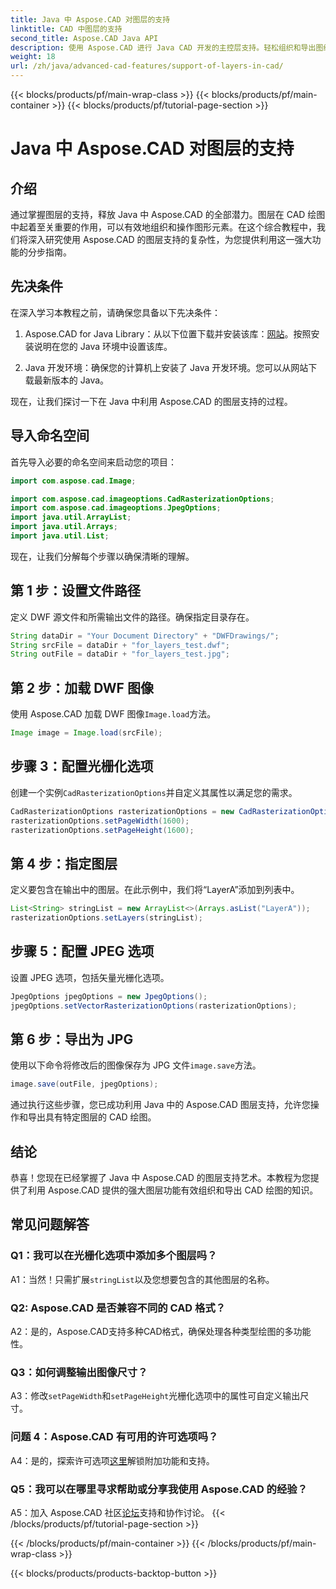 ```yaml
---
title: Java 中 Aspose.CAD 对图层的支持
linktitle: CAD 中图层的支持
second_title: Aspose.CAD Java API
description: 使用 Aspose.CAD 进行 Java CAD 开发的主控层支持。轻松组织和导出图纸。
weight: 18
url: /zh/java/advanced-cad-features/support-of-layers-in-cad/
---
```


{{< blocks/products/pf/main-wrap-class >}}
{{< blocks/products/pf/main-container >}}
{{< blocks/products/pf/tutorial-page-section >}}

# Java 中 Aspose.CAD 对图层的支持

## 介绍

通过掌握图层的支持，释放 Java 中 Aspose.CAD 的全部潜力。图层在 CAD 绘图中起着至关重要的作用，可以有效地组织和操作图形元素。在这个综合教程中，我们将深入研究使用 Aspose.CAD 的图层支持的复杂性，为您提供利用这一强大功能的分步指南。

## 先决条件

在深入学习本教程之前，请确保您具备以下先决条件：

1.  Aspose.CAD for Java Library：从以下位置下载并安装该库：[网站](https://releases.aspose.com/cad/java/)。按照安装说明在您的 Java 环境中设置该库。

2. Java 开发环境：确保您的计算机上安装了 Java 开发环境。您可以从网站下载最新版本的 Java。

现在，让我们探讨一下在 Java 中利用 Aspose.CAD 的图层支持的过程。

## 导入命名空间

首先导入必要的命名空间来启动您的项目：

```java
import com.aspose.cad.Image;

import com.aspose.cad.imageoptions.CadRasterizationOptions;
import com.aspose.cad.imageoptions.JpegOptions;
import java.util.ArrayList;
import java.util.Arrays;
import java.util.List;
```

现在，让我们分解每个步骤以确保清晰的理解。

## 第 1 步：设置文件路径

定义 DWF 源文件和所需输出文件的路径。确保指定目录存在。

```java
String dataDir = "Your Document Directory" + "DWFDrawings/";
String srcFile = dataDir + "for_layers_test.dwf";
String outFile = dataDir + "for_layers_test.jpg";
```

## 第 2 步：加载 DWF 图像

使用 Aspose.CAD 加载 DWF 图像`Image.load`方法。

```java
Image image = Image.load(srcFile);
```

## 步骤 3：配置光栅化选项

创建一个实例`CadRasterizationOptions`并自定义其属性以满足您的需求。

```java
CadRasterizationOptions rasterizationOptions = new CadRasterizationOptions();
rasterizationOptions.setPageWidth(1600);
rasterizationOptions.setPageHeight(1600);
```

## 第 4 步：指定图层

定义要包含在输出中的图层。在此示例中，我们将“LayerA”添加到列表中。

```java
List<String> stringList = new ArrayList<>(Arrays.asList("LayerA"));
rasterizationOptions.setLayers(stringList);
```

## 步骤 5：配置 JPEG 选项

设置 JPEG 选项，包括矢量光栅化选项。

```java
JpegOptions jpegOptions = new JpegOptions();
jpegOptions.setVectorRasterizationOptions(rasterizationOptions);
```

## 第 6 步：导出为 JPG

使用以下命令将修改后的图像保存为 JPG 文件`image.save`方法。

```java
image.save(outFile, jpegOptions);
```

通过执行这些步骤，您已成功利用 Java 中的 Aspose.CAD 图层支持，允许您操作和导出具有特定图层的 CAD 绘图。

## 结论

恭喜！您现在已经掌握了 Java 中 Aspose.CAD 的图层支持艺术。本教程为您提供了利用 Aspose.CAD 提供的强大图层功能有效组织和导出 CAD 绘图的知识。

## 常见问题解答

### Q1：我可以在光栅化选项中添加多个图层吗？

 A1：当然！只需扩展`stringList`以及您想要包含的其他图层的名称。

### Q2: Aspose.CAD 是否兼容不同的 CAD 格式？

A2：是的，Aspose.CAD支持多种CAD格式，确保处理各种类型绘图的多功能性。

### Q3：如何调整输出图像尺寸？

 A3：修改`setPageWidth`和`setPageHeight`光栅化选项中的属性可自定义输出尺寸。

### 问题 4：Aspose.CAD 有可用的许可选项吗？

 A4：是的，探索许可选项[这里](https://purchase.aspose.com/buy)解锁附加功能和支持。

### Q5：我可以在哪里寻求帮助或分享我使用 Aspose.CAD 的经验？

A5：加入 Aspose.CAD 社区[论坛](https://forum.aspose.com/c/cad/19)支持和协作讨论。
{{< /blocks/products/pf/tutorial-page-section >}}

{{< /blocks/products/pf/main-container >}}
{{< /blocks/products/pf/main-wrap-class >}}

{{< blocks/products/products-backtop-button >}}

